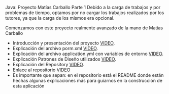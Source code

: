 Java: Proyecto Matías Carballo Parte 1
Debido a la carga de trabajos y por problemas de tiempo, optamos por no cargar los trabajos realizados 
por los tutores, ya que la carga de los mismos era opcional.

Comenzamos con este proyecto realmente avanzado de la mano de Matías Carballo
*  Introducción y presentación del proyecto
  [VIDEO](https://drive.google.com/file/d/15tHg2kKAaRtU-A8WZA4TVUb5M0mTfLfj/view?usp=drive_link).
* Explicación del archivo porm.xml
[VIDEO](https://drive.google.com/file/d/1v2OnpFSJWAhPz479Epr-N4k0HP1bHuFb/view?usp=drive_link).
* Explicación del archivo application.yml con variables de entorno
[VIDEO](https://drive.google.com/file/d/1X1GCed6CMSge1AY1zjLfNAKlzM7gZen0/view?usp=drive_link).
* Explicación Patrones de Diseño utilizados
[VIDEO](https://drive.google.com/file/d/1C4c82XA1ff3Z8yozAXJUabtfPpaEuuh5/view?usp=drive_link).
* Explicación del Repository
[VIDEO](https://drive.google.com/file/d/1BfDYKsfQFWBbBxtuEiTKaxfHqBdfYFUf/view?usp=drive_link).
* Enlace al repositorio
[VIDEO](https://github.com/lokywolf2295/ToDo_Front_-_API.git)
* Es importante que sepan: en el repositorio está el README donde están hechas algunas explicaciones más para guiarnos en la construcción de esta aplicación
